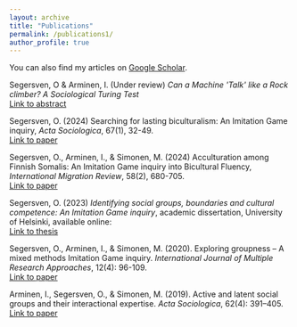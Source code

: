 ```yaml
---
layout: archive
title: "Publications"
permalink: /publications1/
author_profile: true
---
```




You can also find my articles on [Google Scholar](https://scholar.google.com/citations?user=dP8WfgIAAAAJ&hl=en&oi=ao).





Segersven, O & Arminen, I. (Under review) *Can a Machine 'Talk' like a Rock climber? A Sociological Turing Test*  
[Link to abstract](https://ottosegersven.github.io/publication/2024-02-17-paper-title-number-5)


Segersven, O. (2024) Searching for lasting biculturalism: An Imitation Game inquiry, *Acta Sociologica*, 67(1), 32-49.  
[Link to paper](https://doi.org/10.1177/00016993231156488)


Segersven, O., Arminen, I., & Simonen, M. (2024) Acculturation among Finnish Somalis: An Imitation Game inquiry into Bicultural Fluency, *International Migration Review*, 58(2), 680-705.  
[Link to paper](https://doi.org/10.1177/01979183231154555)


Segersven, O. (2023) *Identifying social groups, boundaries and cultural competence: An Imitation Game inquiry*, academic dissertation, University of Helsinki, available online:  
[Link to thesis](http://hdl.handle.net/10138/565881)


Segersven, O., Arminen, I., & Simonen, M. (2020). Exploring groupness – A mixed methods Imitation Game inquiry. *International Journal of Multiple Research Approaches*, 12(4): 96-109.  
[Link to paper](https://doi.org/10.29034/ijmra.v12n1a3)


Arminen, I., Segersven, O., & Simonen, M. (2019). Active and latent social groups and their interactional expertise. *Acta Sociologica*, 62(4): 391–405.  
[Link to paper](https://www.jstor.org/stable/48561356)

